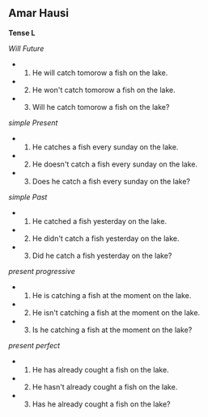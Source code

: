 ## Amar Hausi 

**Tense L**


*Will Future*
* 1. He will catch tomorow a fish on the lake.
* 2. He won't catch tomorow a fish on the lake.
* 3. Will he catch tomorow a fish on the lake?


*simple Present*
* 1. He catches a fish every sunday on the lake.
* 2. He doesn't catch a fish every sunday on the lake.
* 3. Does he catch a fish every sunday on the lake?


*simple Past*
* 1. He catched a fish yesterday on the lake.
* 2. He didn't catch a fish yesterday on the lake.
* 3. Did he catch a fish yesterday on the lake?

*present progressive*
* 1. He is catching a fish at the moment on the lake.
* 2. He isn't catching a fish at the moment on the lake.
* 3. Is he catching a fish at the moment on the lake?

*present perfect*
* 1. He has already cought a fish on the lake.
* 2. He hasn't already cought a fish on the lake.
* 3. Has he already cought a fish on the lake?



